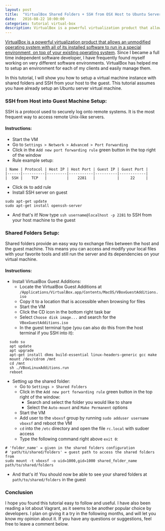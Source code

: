 ```yaml
---
layout: post
title:  "VirtualBox Shared Folders + SSH from OSX Host to Ubuntu Server Guest Tutorial"
date:   2016-08-22 10:00:00
categories: tutorial virtual-box
description: VirtualBox is a powerful virtualization product that allows an unmodified operating system with all of its installed software to run in a special environment, on top of your existing operating system. Since I became a full time independent software developer, I have frequently found myself working on very different software environments...
---
```


[VirtualBox is a powerful virtualization product that allows an unmodified operating system with all of its installed software to run in a special environment, on top of your existing operating system](https://www.virtualbox.org/wiki/Virtualization). Since I became a full time independent software developer, I have frequently found myself working on very different software environments. VirtualBox has helped me to setup an environment for each of my clients and easily manage them.

In this tutorial, I will show you how to setup a virtual machine instance with shared folders and SSH from your host to the guest. This tutorial assumes you have already setup an Ubuntu server virtual machine.

### SSH from Host into Guest Machine Setup:
SSH is a protocol used to securely log onto remote systems. It is the most frequent way to access remote Unix-like servers.

#### Instructions:
  - Start the VM
  - Go to ``Settings > Network > Advanced > Port Forwarding``
  - Click in the ``Add new port forwarding rule`` green button in the top right of the window
  - Rule example setup:

```
| Name | Protocol | Host IP | Host Port | Guest IP | Guest Port |
|------|----------|---------|-----------|----------|------------|
|  SSH |    TCP   |         |    2281   |          |     22     |
```

  - Click ``Ok`` to add rule
  - Install SSH server on guest

```
sudo apt-get update
sudo apt-get install openssh-server
```

  - And that's it! Now type ``ssh username@localhost -p 2281`` to SSH from your host machine to the guest

### Shared Folders Setup:
Shared folders provide an easy way to exchange files between the host and the guest machine. This means you can access and modify your local files with your favorite tools and still run the server and its dependencies on your virtual machine.

#### Instructions:
  - Install VirtualBox Guest Additions:
    - Locate the VirtualBox Guest Additions at ``/Applications/VirtualBox.app/Contents/MacOS/VBoxGuestAdditions.iso``
    - Copy it to a location that is accessible when browsing for files
    - Start the VM
    - Click the CD icon in the bottom right task bar
    - Select ``Choose disk image...`` and search for the ``VBoxGuestAdditions.iso``
    - In the guest terminal type (you can also do this from the host terminal if you SSH into it):

```
  sudo su
  apt update
  apt upgrade
  apt-get install dkms build-essential linux-headers-generic gcc make
  mount /dev/cdrom /mnt
  cd /mnt
  sh ./VBoxLinuxAdditions.run
  reboot
```

  - Setting up the shared folder:
    - Go to ``Settings > Shared Folders``
    - Click in the ``Add new port forwarding rule``   green button in the top right of the window:
      - Search and select the folder you would like to share
      - Select the ``Auto-mount`` and ``Make Permanent`` options
    - Start the VM
    - Add user to the ``vboxsf`` group by running ``sudo adduser username vboxsf`` and reboot the VM
    - ``cd`` into the ``/etc`` directory and open the file ``rc.local`` with sudoer access
    -  Type the following command right above ``exit 0``:

```
# 'folder_name' = given in the shared folders configuration
# 'path/to/shared/folders' = guest path to access the shared folders from
sudo mount -t vboxsf -o uid=1000,gid=1000 shared_folder_name path/to/shared/folders
```

  - And that's it! You should now be able to see your shared folders at ``path/to/shared/folders`` in the guest

### Conclusion
I hope you found this tutorial easy to follow and useful. I have also been reading a lot about Vagrant, as it seems to be another popular choice by developers. I plan on giving it a try in the following months, and will let you know my opinion about it. If you have any questions or suggestions, feel free to leave a comment below.
